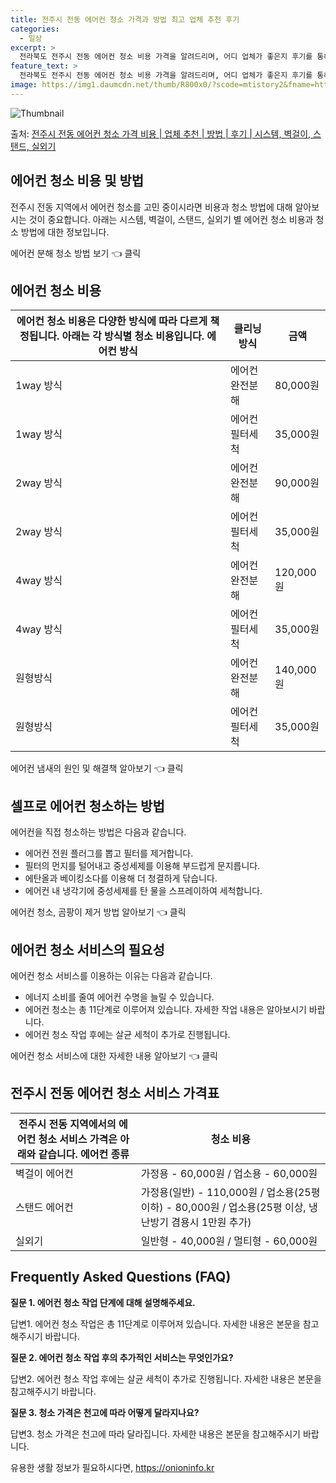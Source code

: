 ```yaml
---
title: 전주시 전동 에어컨 청소 가격과 방법 최고 업체 추천 후기
categories:
  - 일상
excerpt: >
  전라북도 전주시 전동 에어컨 청소 비용 가격을 알려드리며, 어디 업체가 좋은지 후기를 통해 알아보겠습니다. 현재 글에서는 시스템, 벽걸이, 스탠드, 실외기 각각에 대해 청소 비용이 나와 있으니 참고하시면 되겠습니다. 에어컨 분해 청소 방법 보기 👈 클릭셀프 에어컨 청소 방법 보기👈 클릭전주시 전동 에어컨 청소 비용시스템에어컨 방식클리닝방식금액1way 방식에어컨 완전분해80,000원1way 방식에어컨 필터세척35,000원2way 방식에어컨 완전분해90,000원2way 방식에어컨 필터세척35,000원4way 방식에어컨 완전분해120,000원4way 방식에어컨 필터세척35,000원원형방식에어컨 완전분해140,000원원형방식에어컨 필터세척35,000원에어컨 청소 견적 샘플 보기 👈 클릭에어컨 냄새의 원인에어컨이..
feature_text: >
  전라북도 전주시 전동 에어컨 청소 비용 가격을 알려드리며, 어디 업체가 좋은지 후기를 통해 알아보겠습니다. 현재 글에서는 시스템, 벽걸이, 스탠드, 실외기 각각에 대해 청소 비용이 나와 있으니 참고하시면 되겠습니다. 에어컨 분해 청소 방법 보기 👈 클릭셀프 에어컨 청소 방법 보기👈 클릭전주시 전동 에어컨 청소 비용시스템에어컨 방식클리닝방식금액1way 방식에어컨 완전분해80,000원1way 방식에어컨 필터세척35,000원2way 방식에어컨 완전분해90,000원2way 방식에어컨 필터세척35,000원4way 방식에어컨 완전분해120,000원4way 방식에어컨 필터세척35,000원원형방식에어컨 완전분해140,000원원형방식에어컨 필터세척35,000원에어컨 청소 견적 샘플 보기 👈 클릭에어컨 냄새의 원인에어컨이..
image: https://img1.daumcdn.net/thumb/R800x0/?scode=mtistory2&fname=https%3A%2F%2Fblog.kakaocdn.net%2Fdn%2FbsBzIn%2FbtsHykapKja%2FggXK8cWIbs4GAJzxjp620K%2Fimg.webp
---
```


![Thumbnail](https://img1.daumcdn.net/thumb/R800x0/?scode=mtistory2&fname=https%3A%2F%2Fblog.kakaocdn.net%2Fdn%2FbsBzIn%2FbtsHykapKja%2FggXK8cWIbs4GAJzxjp620K%2Fimg.webp)

<p>출처: <a href="https://onioninfo.kr/entry/%EC%A0%84%EC%A3%BC%EC%8B%9C-%EC%A0%84%EB%8F%99-%EC%97%90%EC%96%B4%EC%BB%A8-%EC%B2%AD%EC%86%8C-%EA%B0%80%EA%B2%A9-%EB%B9%84%EC%9A%A9-%EC%97%85%EC%B2%B4-%EC%B6%94%EC%B2%9C-%EB%B0%A9%EB%B2%95-%ED%9B%84%EA%B8%B0-%EC%8B%9C%EC%8A%A4%ED%85%9C-%EB%B2%BD%EA%B1%B8%EC%9D%B4-%EC%8A%A4%ED%83%A0%EB%93%9C-%EC%8B%A4%EC%99%B8%EA%B8%B0" rel="dofollow">전주시 전동 에어컨 청소 가격 비용 | 업체 추천 | 방법 | 후기 | 시스템, 벽걸이, 스탠드, 실외기</a> </p>

## 에어컨 청소 비용 및 방법

전주시 전동 지역에서 에어컨 청소를 고민 중이시라면 비용과 청소 방법에 대해 알아보시는 것이 중요합니다. 아래는 시스템, 벽걸이, 스탠드,
실외기 별 에어컨 청소 비용과 청소 방법에 대한 정보입니다.

에어컨 분해 청소 방법 보기 👈 클릭

## 에어컨 청소 비용

에어컨 청소 비용은 다양한 방식에 따라 다르게 책정됩니다. 아래는 각 방식별 청소 비용입니다.  에어컨 방식 | 클리닝 방식 | 금액  
---|---|---  
1way 방식 | 에어컨 완전분해 | 80,000원  
1way 방식 | 에어컨 필터세척 | 35,000원  
2way 방식 | 에어컨 완전분해 | 90,000원  
2way 방식 | 에어컨 필터세척 | 35,000원  
4way 방식 | 에어컨 완전분해 | 120,000원  
4way 방식 | 에어컨 필터세척 | 35,000원  
원형방식 | 에어컨 완전분해 | 140,000원  
원형방식 | 에어컨 필터세척 | 35,000원  
  
에어컨 냄새의 원인 및 해결책 알아보기 👈 클릭

## 셀프로 에어컨 청소하는 방법

에어컨을 직접 청소하는 방법은 다음과 같습니다.

  * 에어컨 전원 플러그를 뽑고 필터를 제거합니다.
  * 필터의 먼지를 털어내고 중성세제를 이용해 부드럽게 문지릅니다.
  * 에탄올과 베이킹소다를 이용해 더 청결하게 닦습니다.
  * 에어컨 내 냉각기에 중성세제를 탄 물을 스프레이하여 세척합니다.

에어컨 청소, 곰팡이 제거 방법 알아보기 👈 클릭

## 에어컨 청소 서비스의 필요성

에어컨 청소 서비스를 이용하는 이유는 다음과 같습니다.

  * 에너지 소비를 줄여 에어컨 수명을 늘릴 수 있습니다.
  * 에어컨 청소는 총 11단계로 이루어져 있습니다. 자세한 작업 내용은 알아보시기 바랍니다.
  * 에어컨 청소 작업 후에는 살균 세척이 추가로 진행됩니다.

에어컨 청소 서비스에 대한 자세한 내용 알아보기 👈 클릭

## 전주시 전동 에어컨 청소 서비스 가격표

전주시 전동 지역에서의 에어컨 청소 서비스 가격은 아래와 같습니다.  에어컨 종류 | 청소 비용  
---|---  
벽걸이 에어컨 | 가정용 - 60,000원 / 업소용 - 60,000원  
스탠드 에어컨 | 가정용(일반) - 110,000원 / 업소용(25평 이하) - 80,000원 / 업소용(25평 이상, 냉난방기 겸용시 1만원 추가)  
실외기 | 일반형 - 40,000원 / 멀티형 - 60,000원  
  
## Frequently Asked Questions (FAQ)

**질문 1. 에어컨 청소 작업 단계에 대해 설명해주세요.**

답변1. 에어컨 청소 작업은 총 11단계로 이루어져 있습니다. 자세한 내용은 본문을 참고해주시기 바랍니다.

**질문 2. 에어컨 청소 작업 후의 추가적인 서비스는 무엇인가요?**

답변2. 에어컨 청소 작업 후에는 살균 세척이 추가로 진행됩니다. 자세한 내용은 본문을 참고해주시기 바랍니다.

**질문 3. 청소 가격은 천고에 따라 어떻게 달라지나요?**

답변3. 청소 가격은 천고에 따라 달라집니다. 자세한 내용은 본문을 참고해주시기 바랍니다.



 

유용한 생활 정보가 필요하시다면, <a href="https://onioninfo.kr" rel="dofollow">https://onioninfo.kr</a>



